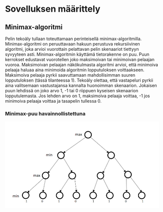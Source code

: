 # Sovelluksen määrittely

## Minimax-algoritmi 

Pelin tekoäly tullaan toteuttamaan perinteisellä minimax-algoritmilla.
Minimax-algoritmi on peruuttavaan hakuun perustuva rekursiivinen algoritmi, joka arvioi vuorottain pelattavan pelin skenaariot tiettyyn syvyyteen asti.
Minimax-algoritmin käyttämä tietorakenne on puu. 
Puun kerrokset edustavat vuorotellen joko maksimoivan tai minimoivan pelaajan vuoroa. 
Maksimoivan pelaajan näkökulmasta algoritmi arvioi, että minimoiva pelaaja haluaa aina minimoida algoritmin lopputuloksen voittaakseen.
Maksimoiva pelaaja pyrkii saavuttamaan mahdollisimman suuren lopputuloksen (tässä tilanteessa 1). 
Tekoäly olettaa, että vastapeluri pyrkii aina valitsemaan vastustajansa kannalta huonoimman skenaarion. 
Jokaisen puun lehdissä on joko arvo 1, -1 tai 0 riippuen kyseisen skenaarion lopputulemasta.
Jos lehden arvo on 1, maksimoiva pelaaja voittaa, -1 jos minimoiva pelaaja voittaa ja tasapelin tullessa 0. 

### Minimax-puu havainnollistettuna

![alt_text](https://github.com/puuro-maria/TicTacToe/blob/master/dokumentaatio/kuvat/minimaxpuu.PNG)
